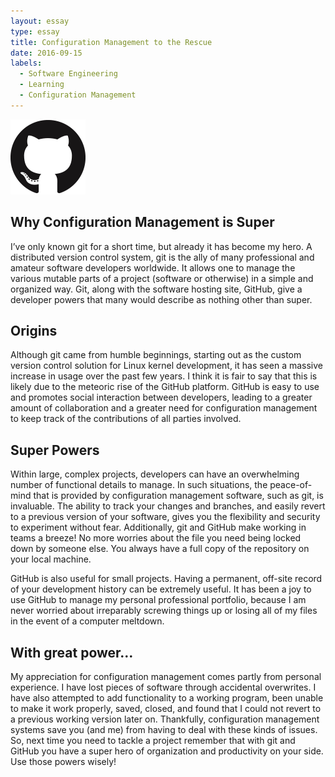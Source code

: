 ```yaml
---
layout: essay
type: essay
title: Configuration Management to the Rescue
date: 2016-09-15
labels:
  - Software Engineering
  - Learning
  - Configuration Management
---
```


<img class="ui tiny left circular floated image" src="../images/GitHub-Mark-120px-plus.png">

## Why Configuration Management is Super

I’ve only known git for a short time, but already it has become my hero. A distributed version control system, git is the ally of many professional and amateur software developers worldwide. It allows one to manage the various mutable parts of a project (software or otherwise) in a simple and organized way. Git, along with the software hosting site, GitHub, give a developer powers that many would describe as nothing other than super.

## Origins

Although git came from humble beginnings, starting out as the custom version control solution for Linux kernel development, it has seen a massive increase in usage over the past few years. I think it is fair to say that this is likely due to the meteoric rise of the GitHub platform. GitHub is easy to use and promotes social interaction between developers, leading to a greater amount of collaboration and a greater need for configuration management to keep track of the contributions of all parties involved.

## Super Powers

Within large, complex projects, developers can have an overwhelming number of functional details to manage. In such situations, the peace-of-mind that is provided by configuration management software, such as git, is invaluable. The ability to track your changes and branches, and easily revert to a previous version of your software, gives you the flexibility and security to experiment without fear. Additionally, git and GitHub make working in teams a breeze! No more worries about the file you need being locked down by someone else. You always have a full copy of the repository on your local machine.

GitHub is also useful for small projects. Having a permanent, off-site record of your development history can be extremely useful. It has been a joy to use GitHub to manage my personal professional portfolio, because I am never worried about irreparably screwing things up or losing all of my files in the event of a computer meltdown.

## With great power…

My appreciation for configuration management comes partly from personal experience. I have lost pieces of software through accidental overwrites. I have also attempted to add functionality to a working program, been unable to make it work properly, saved, closed, and found that I could not revert to a previous working version later on. Thankfully, configuration management systems save you (and me) from having to deal with these kinds of issues. So, next time you need to tackle a project remember that with git and GitHub you have a super hero of organization and productivity on your side. Use those powers wisely!
